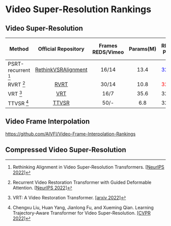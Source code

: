 # Video Super-Resolution Rankings

## Video Super-Resolution

| Method              |                                    Official Repository                                     | Frames REDS/Vimeo | Params(M) | REDS4 PSNR                    | REDS4 SSIM                     | Vimeo-90K-T PSNR              | Vimeo-90K-T SSIM               | Vid4 PSNR                     | Vid4 SSIM                      |
|---------------------|:------------------------------------------------------------------------------------------:|:-----------------:|:---------:|-------------------------------|--------------------------------|-------------------------------|--------------------------------|-------------------------------|--------------------------------|
| PSRT-recurrent [^1] |         [RethinkVSRAlignment](https://github.com/XPixelGroup/RethinkVSRAlignment)          |       16/14       |   13.4    | <font color=blue>32.72</font> | <font color=blue>0.9106</font> | <font color=red>38.27</font>  | <font color=red>0.9536</font>  | <font color=red>28.07</font>  | <font color=red>0.8485</font>  |
| RVRT [^2]           |                        [RVRT](https://github.com/JingyunLiang/RVRT)                        |       30/14       |   10.8    | <font color=red>32.75</font>  | <font color=red>0.9113</font>  | 38.15                         | 0.9527                         | <font color=blue>27.99</font> | <font color=blue>0.8426</font> |
| VRT [^3]            |                        [VRT](https://github.com/JingyunLiang/VRT)                         |       16/7        |   35.6    | 32.19                         | 0.9006                         | <font color=blue>38.20</font> | <font color=blue>0.9530</font> | 27.93                         | 0.8425                         |
| TTVSR [^4]          | [TTVSR](https://github.com/researchmm/TTVSR)|50/-|6.8|32.12|0.9021|37.92|0.9526|28.40|0.8643|

## Video Frame Interpolation

https://github.com/AIVFI/Video-Frame-Interpolation-Rankings

## Compressed Video Super-Resolution

[^1]: Rethinking Alignment in Video Super-Resolution Transformers. [[NeurIPS 2022]](https://openreview.net/pdf?id=NgIf3FpcHie)
[^2]: Recurrent Video Restoration Transformer with Guided Deformable Attention. [[NeurIPS 2022]](https://openreview.net/pdf?id=GKfNB4BegL)
[^3]: VRT: A Video Restoration Transformer. [[arxiv 2022]](https://arxiv.org/pdf/2201.12288.pdf)
[^4]: Chengxu Liu, Huan Yang, Jianlong Fu, and Xueming Qian. Learning Trajectory-Aware Transformer for Video Super-Resolution. [[CVPR 2022]](https://openaccess.thecvf.com/content/CVPR2022/papers/Liu_Learning_Trajectory-Aware_Transformer_for_Video_Super-Resolution_CVPR_2022_paper.pdf)